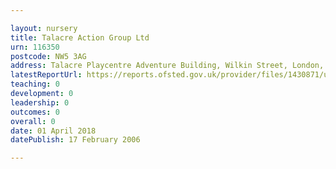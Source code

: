 ```yaml
---

layout: nursery
title: Talacre Action Group Ltd
urn: 116350
postcode: NW5 3AG
address: Talacre Playcentre Adventure Building, Wilkin Street, London, NW5 3AG
latestReportUrl: https://reports.ofsted.gov.uk/provider/files/1430871/urn/116350.pdf
teaching: 0
development: 0
leadership: 0
outcomes: 0
overall: 0
date: 01 April 2018 
datePublish: 17 February 2006

---
```

